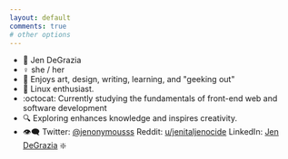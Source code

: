 ```yaml
---
layout: default
comments: true
# other options
---
```


- 🌈 Jen DeGrazia
- ♀️ she / her
- 🎨 Enjoys art, design, writing, learning, and "geeking out"
- 🐉 Linux enthusiast.
- :octocat: Currently studying the fundamentals of front-end web and software development 
- 🔍 Exploring enhances knowledge and inspires creativity.
- 👁️‍🗨️ Twitter: [@jenonymousss](https://twitter.com/jenonymousss) Reddit: [u/jenitaljenocide](https://www.reddit.com/user/jenitaljenocide/) LinkedIn: [Jen DeGrazia](https://www.linkedin.com/in/jendegrazia)
❇️


<!---
jenonymous-dev/jenonymous-dev is a ✨ special ✨ repository because its `README.md` (this file) appears on your GitHub profile.
You can click the Preview link to take a look at your changes.
--->
